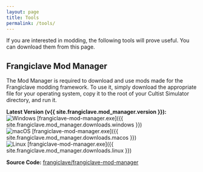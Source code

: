 ```yaml
---
layout: page
title: Tools
permalink: /tools/
---
```


If you are interested in modding, the following tools will prove useful. You can download them from this page.

## Frangiclave Mod Manager

The Mod Manager is required to download and use mods made for the Frangiclave modding framework. To use it, simply
download the appropriate file for your operating system, copy it to the root of your Cultist Simulator directory, and 
run it.

**Latest Version (v{{ site.frangiclave.mod_manager.version }}):**<br />
![Windows](/assets/windows.png) [frangiclave-mod-manager.exe]({{ site.frangiclave.mod_manager.downloads.windows }})<br />
![macOS](/assets/macos.png) [frangiclave-mod-manager.exe]({{ site.frangiclave.mod_manager.downloads.macos }})<br />
![Linux](/assets/linux.png) [frangiclave-mod-manager.exe]({{ site.frangiclave.mod_manager.downloads.linux }})

**Source Code:** [frangiclave/frangiclave-mod-manager](https://github.com/frangiclave/frangiclave-mod-manager)
